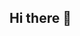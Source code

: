 ## Hi there 👋

<!--
**sarath-30/sarath-30** is a ✨ _special_ ✨ repository because its `README.md` (this file) appears on your GitHub profile.

Here are some ideas to get you started:

- 🔭 I’m currently working on my new tech field
- 💬 Ask me about anything
- 📫 How to reach me: sarathpg13@gmail.com
-->
